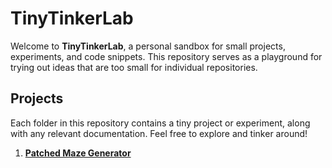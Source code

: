 # TinyTinkerLab

Welcome to **TinyTinkerLab**, a personal sandbox for small projects, experiments, and code snippets. This repository serves as a playground for trying out ideas that are too small for individual repositories.

## Projects

Each folder in this repository contains a tiny project or experiment, along with any relevant documentation. Feel free to explore and tinker around!

1. **[Patched Maze Generator](PatchedMazeGenerator/README.md)**